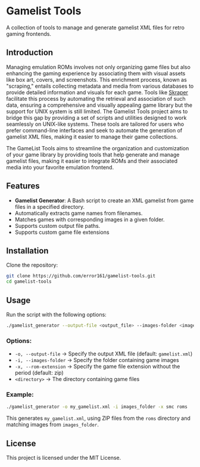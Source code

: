 # Gamelist Tools

A collection of tools to manage and generate gamelist XML files for retro gaming frontends.

## Introduction

Managing emulation ROMs involves not only organizing game files but also enhancing the gaming experience by associating them with visual assets like box art, covers, and screenshots. This enrichment process, known as "scraping," entails collecting metadata and media from various databases to provide detailed information and visuals for each game. Tools like [Skraper](https://skraper.net) facilitate this process by automating the retrieval and association of such data, ensuring a comprehensive and visually appealing game library but the support for UNIX system is still limited.
The Gamelist Tools project aims to bridge this gap by providing a set of scripts and utilities designed to work seamlessly on UNIX-like systems. These tools are tailored for users who prefer command-line interfaces and seek to automate the generation of gamelist XML files, making it easier to manage their game collections.

The GameList Tools aims to streamline the organization and customization of your game library by providing tools that help generate and manage gamelist files, making it easier to integrate ROMs and their associated media into your favorite emulation frontend.

## Features
- **Gamelist Generator**: A Bash script to create an XML gamelist from game files in a specified directory.
- Automatically extracts game names from filenames.
- Matches games with corresponding images in a given folder.
- Supports custom output file paths.
- Supports custom game file extensions

## Installation
Clone the repository:
```sh
git clone https://github.com/error161/gamelist-tools.git
cd gamelist-tools
```

## Usage
Run the script with the following options:
```sh
./gamelist_generator --output-file <output_file> --images-folder <images_folder> --rom-extension <extension> <directory>
```

### Options:
- `-o, --output-file` → Specify the output XML file (default: `gamelist.xml`)
- `-i, --images-folder` → Specify the folder containing game images
- `-x, --rom-extension` → Specify the game file extension without the period (default: zip)
- `<directory>` → The directory containing game files

### Example:
```sh
./gamelist_generator -o my_gamelist.xml -i images_folder -x smc roms
```
This generates `my_gamelist.xml`, using ZIP files from the `roms` directory and matching images from `images_folder`.


## License
This project is licensed under the MIT License.


